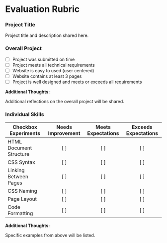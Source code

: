 # Evaluation Rubric

### Project Title

Project title and description shared here.

### Overall Project

- [ ] Project was submitted on time
- [ ] Project meets all technical requirements
- [ ] Website is easy to used (user centered)
- [ ] Website contains at least 3 pages
- [ ] Project is well designed and meets or exceeds all requirements

**Additional Thoughts:**

Additional reflections on the overall project will be shared.

### Individual Skills

| Checkbox Experiments    | Needs Improvement | Meets Expectations | Exceeds Expectations |
| ----------------------- | :---------------: | :----------------: | :------------------: |
| HTML Document Structure |        [ ]        |        [ ]         |         [ ]          |
| CSS Syntax              |        [ ]        |        [ ]         |         [ ]          |
| Linking Between Pages   |        [ ]        |        [ ]         |         [ ]          |
| CSS Naming              |        [ ]        |        [ ]         |         [ ]          |
| Page Layout             |        [ ]        |        [ ]         |         [ ]          |
| Code Formatting         |        [ ]        |        [ ]         |         [ ]          |

**Additional Thoughts:**

Specific examples from above will be listed.
